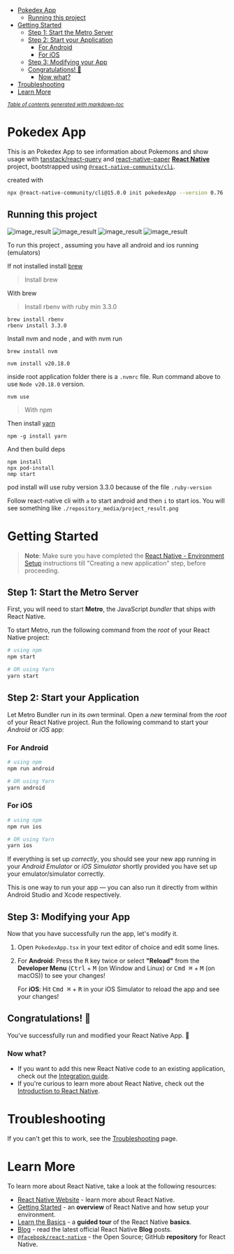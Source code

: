 - [Pokedex App](#pokedex-app)
  * [Running this project](#running-this-project)
- [Getting Started](#getting-started)
  * [Step 1: Start the Metro Server](#step-1--start-the-metro-server)
  * [Step 2: Start your Application](#step-2--start-your-application)
    + [For Android](#for-android)
    + [For iOS](#for-ios)
  * [Step 3: Modifying your App](#step-3--modifying-your-app)
  * [Congratulations! :tada:](#congratulations---tada-)
    + [Now what?](#now-what-)
- [Troubleshooting](#troubleshooting)
- [Learn More](#learn-more)

<small><i><a href='http://ecotrust-canada.github.io/markdown-toc/'>Table of contents generated with markdown-toc</a></i></small>

# Pokedex App
This is an Pokedex App to see information about Pokemons and show usage with [tanstack/react-query](https://tanstack.com/query/latest) and [react-native-paper](https://reactnativepaper.com/) [**React Native**](https://reactnative.dev) project,  bootstrapped using [`@react-native-community/cli`](https://github.com/react-native-community/cli).

created with 
```sh
npx @react-native-community/cli@15.0.0 init pokedexApp --version 0.76
```

## Running this project
![image_result](./repository_media/project_result.png)
![image_result](./repository_media/project_result2.png)
![image_result](./repository_media/project_result3.png)
![image_result](./repository_media/project_result4.png)


To run this project , assuming you have all android and ios running (emulators) 

If not installed install [brew](https://brew.sh/)

> Install brew 

With brew 
> Install rbenv with ruby min 3.3.0

```shell
brew install rbenv
rbenv install 3.3.0
```


Install nvm and node , and with nvm run 

```shell
brew install nvm
```

```shell
nvm install v20.18.0
```
inside root application folder  there is a `.nvmrc` file. Run command above to use `Node v20.18.0` version. 

```shell
nvm use 
``` 
> With npm

Then install [yarn](https://classic.yarnpkg.com/lang/en/docs/install/)

```shell
npm -g install yarn
```

And then build deps
```shell
npm install
npx pod-install
nmp start
```

pod install will use ruby version 3.3.0 because of the file `.ruby-version`


Follow react-native cli with `a` to start android and then `i` to start ios. You will see something like `./repository_media/project_result.png`

# Getting Started

>**Note**: Make sure you have completed the [React Native - Environment Setup](https://reactnative.dev/docs/environment-setup) instructions till "Creating a new application" step, before proceeding.

## Step 1: Start the Metro Server

First, you will need to start **Metro**, the JavaScript _bundler_ that ships _with_ React Native.

To start Metro, run the following command from the _root_ of your React Native project:

```bash
# using npm
npm start

# OR using Yarn
yarn start
```

## Step 2: Start your Application

Let Metro Bundler run in its _own_ terminal. Open a _new_ terminal from the _root_ of your React Native project. Run the following command to start your _Android_ or _iOS_ app:

### For Android

```bash
# using npm
npm run android

# OR using Yarn
yarn android
```

### For iOS

```bash
# using npm
npm run ios

# OR using Yarn
yarn ios
```

If everything is set up _correctly_, you should see your new app running in your _Android Emulator_ or _iOS Simulator_ shortly provided you have set up your emulator/simulator correctly.

This is one way to run your app — you can also run it directly from within Android Studio and Xcode respectively.

## Step 3: Modifying your App

Now that you have successfully run the app, let's modify it.

1. Open `PokedexApp.tsx` in your text editor of choice and edit some lines.
2. For **Android**: Press the <kbd>R</kbd> key twice or select **"Reload"** from the **Developer Menu** (<kbd>Ctrl</kbd> + <kbd>M</kbd> (on Window and Linux) or <kbd>Cmd ⌘</kbd> + <kbd>M</kbd> (on macOS)) to see your changes!

   For **iOS**: Hit <kbd>Cmd ⌘</kbd> + <kbd>R</kbd> in your iOS Simulator to reload the app and see your changes!

## Congratulations! :tada:

You've successfully run and modified your React Native App. :partying_face:

### Now what?

- If you want to add this new React Native code to an existing application, check out the [Integration guide](https://reactnative.dev/docs/integration-with-existing-apps).
- If you're curious to learn more about React Native, check out the [Introduction to React Native](https://reactnative.dev/docs/getting-started).

# Troubleshooting

If you can't get this to work, see the [Troubleshooting](https://reactnative.dev/docs/troubleshooting) page.

# Learn More

To learn more about React Native, take a look at the following resources:

- [React Native Website](https://reactnative.dev) - learn more about React Native.
- [Getting Started](https://reactnative.dev/docs/environment-setup) - an **overview** of React Native and how setup your environment.
- [Learn the Basics](https://reactnative.dev/docs/getting-started) - a **guided tour** of the React Native **basics**.
- [Blog](https://reactnative.dev/blog) - read the latest official React Native **Blog** posts.
- [`@facebook/react-native`](https://github.com/facebook/react-native) - the Open Source; GitHub **repository** for React Native.
